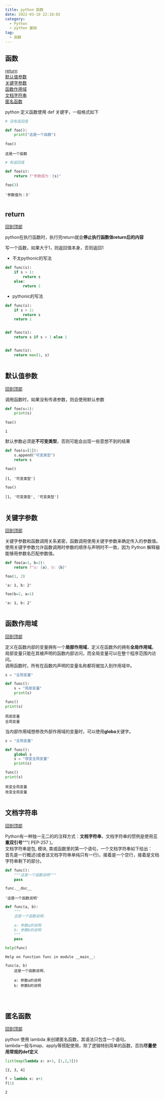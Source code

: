 ```yaml
---
title: python 函数
date: 2022-03-10 22:18:02
category:
  - Python
  - python 基础
tag:
  - 函数
---
```

## 函数
[return](#return)<br>
[默认值参数](#默认值参数)<br>
[关键字参数](#关键字参数)<br>
[函数作用域](#函数作用域)<br>
[文档字符串](#文档字符串)<br>
[匿名函数](#匿名函数)<br>

python 定义函数使用 def 关键字，一般格式如下


```python
# 没有返回值

def foo():
    print("这是一个函数")
    
foo()
```

    这是一个函数



```python
# 有返回值

def foo(s):
    return f"参数值为：{s}"

foo(3)
```




    '参数值为：3'




```python

```

## return
[回到顶部](#函数)

python在执行函数时，执行完return就会**停止执行函数体return后的内容**

写一个函数，如果大于1，则返回值本身，否则返回1

- 不太pythonic的写法


```python
def func(s):
    if s > 1:
        return s
    else:
        return 1
```

- pythonic的写法


```python
def func(s):
    if s > 1:
        return s
    return 1


def func(s):
    return s if s > 1 else 1


def func(s):
    return max(1, s)
```


```python

```

## 默认值参数
[回到顶部](#函数)

调用函数时，如果没有传递参数，则会使用默认参数


```python
def foo(s=1):
    print(s)
    
foo()
```

    1


默认参数必须是**不可变类型**，否则可能会出现一些意想不到的结果


```python
def foo(s=[1]):
    s.append("可变类型")
    return s
```


```python
foo()
```

    [1, '可变类型']



```python
foo()
```

    [1, '可变类型', '可变类型']



```python

```

## 关键字参数
[回到顶部](#函数)

关键字参数和函数调用关系紧密，函数调用使用关键字参数来确定传入的参数值。<br>
使用关键字参数允许函数调用时参数的顺序与声明时不一致，因为 Python 解释器能够用参数名匹配参数值。


```python
def foo(a=1, b=2):
    return f"a: {a}, b: {b}"
```


```python
foo(1, 2)
```




    'a: 1, b: 2'




```python
foo(b=2, a=1)
```




    'a: 1, b: 2'




```python

```

## 函数作用域
[回到顶部](#函数)

定义在函数内部的变量拥有一个**局部作用域**，定义在函数外的拥有**全局作用域**。<br>
局部变量只能在其被声明的函数内部访问，而全局变量可以在整个程序范围内访问。<br>
调用函数时，所有在函数内声明的变量名称都将被加入到作用域中。


```python
s = "全局变量"

def func():
    s = "局部变量"
    print(s)

func()
print(s)
```

    局部变量
    全局变量


当内部作用域想修改外部作用域的变量时，可以使用**globa**关键字。


```python
s = "全局变量"

def func():
    global s
    s = "改变全局变量"
    print(s)

func()
print(s)
```

    改变全局变量
    改变全局变量



```python

```

## 文档字符串
[回到顶部](#函数)

Python有一种独一无二的的注释方式：**文档字符串**，文档字符串的惯例是使用**三重双引号**”“”( PEP-257 )。<br>
文档字符串是包, 模块, 类或函数里的第一个语句，一个文档字符串如下给出： <br>
首先是一行概述(或者该文档字符串单纯只有一行)，接着是一个空行，接着是文档字符串剩下的部分。


```python
def func():
    """这是一个函数说明"""
    pass

func.__doc__
```




    '这是一个函数说明'




```python
def func(a, b):
    """
    这是一个函数说明.
    
    a: 参数a的说明
    b: 参数b的说明
    """
    pass

help(func)
```

    Help on function func in module __main__:
    
    func(a, b)
        这是一个函数说明.
        
        a: 参数a的说明
        b: 参数b的说明


​    


```python

```

## 匿名函数
[回到顶部](#函数)

python 使用 lambda 来创建匿名函数，其语法只包含一个语句。<br>
lambda一般与map、apply等搭配使用，除了逻辑特别简单的函数，否则**尽量使用常规的def定义**


```python
list(map(lambda x: x+1, [1,2,3]))
```




    [2, 3, 4]




```python
f = lambda x: x+1
f(1)
```




    2




```python

```
